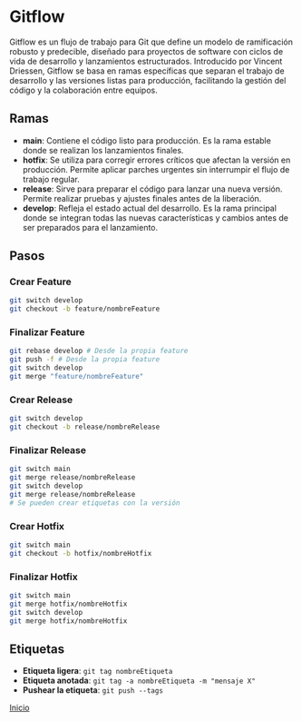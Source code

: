 # Gitflow

Gitflow es un flujo de trabajo para Git que define un modelo de ramificación robusto y predecible, diseñado para proyectos de software con ciclos de vida de desarrollo y lanzamientos estructurados. Introducido por Vincent Driessen, Gitflow se basa en ramas específicas que separan el trabajo de desarrollo y las versiones listas para producción, facilitando la gestión del código y la colaboración entre equipos.

## Ramas

- **main**: Contiene el código listo para producción. Es la rama estable donde se realizan los lanzamientos finales.
- **hotfix**: Se utiliza para corregir errores críticos que afectan la versión en producción. Permite aplicar parches urgentes sin interrumpir el flujo de trabajo regular.
- **release**: Sirve para preparar el código para lanzar una nueva versión. Permite realizar pruebas y ajustes finales antes de la liberación.
- **develop**: Refleja el estado actual del desarrollo. Es la rama principal donde se integran todas las nuevas características y cambios antes de ser preparados para el lanzamiento.

## Pasos

### Crear Feature
```bash
git switch develop
git checkout -b feature/nombreFeature
```

### Finalizar Feature
```bash
git rebase develop # Desde la propia feature
git push -f # Desde la propia feature
git switch develop
git merge "feature/nombreFeature"
```

### Crear Release
```bash
git switch develop
git checkout -b release/nombreRelease
```

### Finalizar Release
```bash
git switch main
git merge release/nombreRelease
git switch develop
git merge release/nombreRelease
# Se pueden crear etiquetas con la versión
```

### Crear Hotfix
```bash
git switch main
git checkout -b hotfix/nombreHotfix
```

### Finalizar Hotfix
```bash
git switch main
git merge hotfix/nombreHotfix
git switch develop
git merge hotfix/nombreHotfix
```

## Etiquetas

- **Etiqueta ligera**: `git tag nombreEtiqueta`
- **Etiqueta anotada**: `git tag -a nombreEtiqueta -m "mensaje X"`
- **Pushear la etiqueta**: `git push --tags`


[Inicio](../README.md)